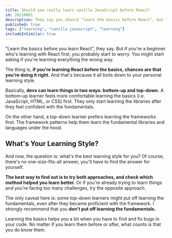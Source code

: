 ```yaml
---
title: Should you really learn vanilla JavaScript before React?
id: 20210801
description: They say you should "learn the basics before React", but that's not always right. What really matters are your learning preferences.
published: true
tags: ["learning", "vanilla javascript", "learning"]
includeInSimilar: true
---
```


"Learn the basics before you learn React", they say. But if you're a beginner who's learning with React first, you probably start to worry. You might start asking if you're learning everything the wrong way.

The thing is, **if you're learning React before the basics, chances are that you're doing it right.** And that's because it all boils down to your personal learning style.

Basically, **devs can learn things in two ways: bottom-up and top-down.** A bottom-up learner feels more comfortable learning the basics (i.e. JavaScript, HTML, or CSS) first. They only start learning the libraries after they feel confident with the fundamentals.

On the other hand, a top-down learner prefers learning the frameworks first. The framework patterns help them learn the fundamental libraries and languages under the hood.

## What's Your Learning Style?

And now, the question is: what's the best learning style for you? Of course, there's no one-size-fits-all answer, you'll have to find the answer for yourself.

**The best way to find out is to try both approaches, and check which method helped you learn better.** Or if you're already trying to learn things and you're facing too many challenges, try the opposite approach.

The only caveat here is: some top-down learners might put off learning the fundamentals, even after they became proficient with the framework. I strongly recommend that you **don't put off learning the fundamentals.**

Learning the basics helps you a lot when you have to find and fix bugs in your code. No matter if you learn them before or after, what counts is that you do know them.


